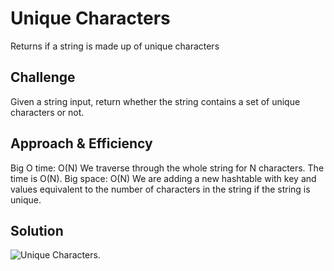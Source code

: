 # Unique Characters
Returns if a string is made up of unique characters
## Challenge
Given a string input, return whether the string contains a set of unique characters or not.

## Approach & Efficiency

Big O time: O(N)
We traverse through the whole string for N characters. The time is O(N).
Big space: O(N)
We are adding a new hashtable with key and values equivalent to the number of characters in the string if the string is unique.

## Solution
![Unique Characters](../../assets/unique_characters.jpg).
